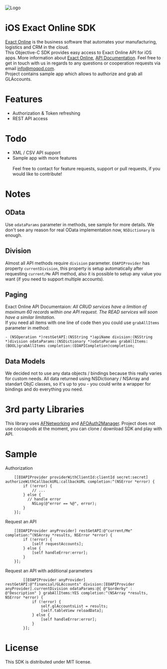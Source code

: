 ![Logo](https://apps.exactonline.com/content/css/images/exact-logo-red.png)

# iOS Exact Online SDK

[Exact Online](http://www.exactonline.com/) is the business software that automates your manufacturing, logistics and CRM in the cloud.
<br/> This Objective-C SDK provides easy access to Exact Online API for iOS apps. More information about [Exact Online](http://www.exactonline.com/), [API Documentation](https://developers.exactonline.com/).
Feel free to get in touch with us in regards to any questions or cooperation requests via email [info@moqod.com](mailto:info@moqod.com).<br/>
Project contains sample app which allows to authorize and grab all GLAccounts.

# Features
- Authorization & Token refreshing
- REST API access

# Todo
- XML / CSV API support
- Sample app with more features<br/>
<br/>Feel free to contact for feature requests, support or pull requests, if you would like to contribute!

# Notes
## OData
Use `odataParams` parameter in methods, see sample for more details. We don't see any reason for real OData implementation now, `NSDictionary` is enough.

## Division
Almost all API methods require `division` parameter. `EOAPIProvider` has property `currentDivision`, this property is setup automatically after requesting `current/Me` API method, also it is possible to setup any value you want (if you need to support multiple accounts).

## Paging
Exact Online API Documentaion: *All CRUD services have a limition of maximum 60 records within one API request. The READ services will soon have a similar limitation.*<br />
If you need all items with one line of code then you could use `grabAllItems` parameter in method:
``` objc
- (NSOperation *)restGetAPI:(NSString *)apiName division:(NSString *)division odataParams:(NSDictionary *)odataParams grabAllItems:(BOOL)grabAllItems completion:(EOAPICompletion)completion;
```

## Data Models
We decided not to use any data objects / bindings because this really varies for custom needs. All data returned using NSDictionary / NSArray and standart ObjC classes, so it's up to you - you could write a wrapper for bindings and do everything you need.

# 3rd party Libraries
This library uses [AFNetworking](https://github.com/AFNetworking/AFNetworking) and [AFOAuth2Manager](https://github.com/AFNetworking/AFOAuth2Manager).
Project does not use cocoapods at the moment, you can clone / download SDK and play with API.

# Sample
Authorization
``` objc
	[[EOAPIProvider providerWithClientId:clientId secret:secret] authorizeWithCallbackURL:callbackURL completion:^(NSError *error) {
		if (!error) {
			// ...
		} else {
		  // handle error
			NSLog(@"error == %@", error);
		}
	}];
```

Request an API
``` objc
	[[EOAPIProvider anyProvider] restGetAPI:@"current/Me" completion:^(NSArray *results, NSError *error) {
		if (!error) {
			[self requestAccounts];
		} else {
			[self handleError:error];
		}
	}];
```

Request an API with additional parameters
``` objc
		[[EOAPIProvider anyProvider] restGetAPI:@"financial/GLAccounts" division:[EOAPIProvider anyProvider].currentDivision odataParams:@{ @"$orderby" : @"Description" } grabAllItems:YES completion:^(NSArray *results, NSError *error) {
			if (!error) {
				self.glAccountsList = results;
				[self.tableView reloadData];
			} else {
				[self handleError:error];
			}
		}];
```
# License
This SDK is distributed under MIT license.
